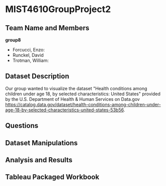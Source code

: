 # MIST4610GroupProject2

## Team Name and Members
**group8**
- Forcucci, Enzo:
- Runckel, David
- Trotman, William:
  
## Dataset Description
Our group wanted to visualize the dataset "Health conditions among children under age 18, by selected characteristics: United States" provided by the U.S. Department of Health & Human Services on Data.gov https://catalog.data.gov/dataset/health-conditions-among-children-under-age-18-by-selected-characteristics-united-states-53b56.

## Questions

## Dataset Manipulations

## Analysis and Results

## Tableau Packaged Workbook
